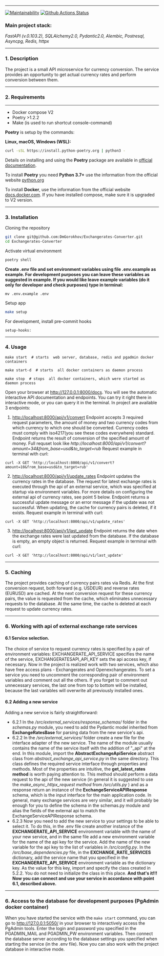 
___
[![Maintainability](https://api.codeclimate.com/v1/badges/8ef4277f4b10d1603ffe/maintainability)](https://codeclimate.com/github/DmGorokhov/Exchangerates-Converter/maintainability)
[![Github Actions Status](https://github.com//DmGorokhov/Exchangerates-Converter/workflows/Python%20CI/badge.svg)](https://github.com/DmGorokhov/Exchangerates-Converter/actions/pyci.yml)
### Main project stack:
*FastAPI (v.0.103.2), SQLAlchemy2.0, Pydantic2.0, Alembic, Postresql, Asyncpg, Redis, httpx*

___
### 1. Description
The project is a small API microservice for currency conversion. The service provides an opportunity to get actual currency rates and perform conversion between them.
___
### 2. Requirements
___
* Docker compose V2
* Poetry >1.2.2
* Make (is used to run shortcut console-command)

**Poetry** is setup by the commands:

**Linux, macOS, Windows (WSL):**

```bash
curl -sSL https://install.python-poetry.org | python3 -
```

Details on installing and using the **Poetry** package are available in [official documentation](https://python-poetry.org/docs/).

To install **Poetry** you need **Python 3.7+** use the information from the official website [python.org](https://www.python.org/downloads/)

To install **Docker**, use the information from the official website [docs.docker.com](https://docs.docker.com/engine/install/).
If you have installed compose, make sure it is upgraded to V2 version.

---

### 3. Installation

Cloning the repository

```bash
git clone git@github.com:DmGorokhov/Exchangerates-Converter.git
cd Exchangerates-Converter
```

Activate virtual environment

```bash
poetry shell
```
**Create .env file and set environment variables using file .env.example as example.
For development purposes you can leave these variables as suggested in example.
If you would like leave example variables (do it only for developer and check purposes) type in terminal:**
```commandline
mv .env.example .env
```

Setup app
```bash
make setup
```
For development, install pre-commit hooks
```
setup-hooks:
```
___
### 4. Usage

```
make start  # starts  web server, database, redis and pgadmin docker containers
```
```
make start-d  # starts  all docker containers as daemon process
```
```
make stop  # stops  all docker containers, which were started as daemon process
```

Open your browser at http://127.0.0.1:8000/docs.
You will see the automatic interactive API documentation and endpoints.
You can try it right there in interactive mode, or you can query it in the terminal.
In project are available 3 endpoints:
1. [http://localhost:8000/api/v1/convert]()
Endpoint accepts 3 required request parameters,
the amount of money and two currency codes from which currency to which one should be converted.
Currency codes must comply with iso4217(you see these codes everywhere) standard.
Endpoint returns the result of conversion
of the specified amount of money.
Full requset look like *http://localhost:8000/api/v1/convert?amount=34&from_base=usd&to_target=rub*
Request example in terminal with curl:
```
curl -X GET 'http://localhost:8000/api/v1/convert?amount=10&from_base=usd&to_target=rub'
```

2. [http://localhost:8000/api/v1/update_rates]()
Endpoint updates the currency rates in the database.
The request for latest exchange rates is executed through the api of an external service,
which was specified at startup via environment variables. For more details on configuring
the external api of currency rates, see point 5 below. Endpoint returns
a successful update message or an error message if the update was not successful. When updating, the cache for
currency pairs is deleted, if it exists.
Request example in terminal with curl:
```
curl -X GET 'http://localhost:8000/api/v1/update_rates'
```
3. [http://localhost:8000/api/v1/last_update]()
Endpoint returns the date when the exchange rates were last updated from the database.
If the database is empty, an empty object is returned.
Request example in terminal with curl:
```
curl -X GET 'http://localhost:8000/api/v1/last_update'
```
___
### 5. Caching
The project provides caching of currency pairs rates via Redis. At the first conversion request, both forward (e.g. USDEUR) and reverse rates (EURUSD) are cached.
At the next conversion request for these currency pairs, the value is requested from the cache, which eliminates unnecessary requests to the database. At the same time,
the cache is deleted at each request to update currency rates.
___
### 6. Working with api of external exchange rate services
#### 6.1 Service selection.
The choice of service to request currency rates is specified by a pair of environment variables:
EXCHANGERATE_API_SERVICE specifies the name of the service,
EXCHANGERATESAPI_API_KEY sets the api access key, if necessary.
Now in the project is realized work with two services, which also have free access plans - Exchangerates and
Openexchangerates. To set a service you need to uncomment the corresponding pair of environment variables and
comment out all the others. If you forget to comment out
unnecessary services, the last one from top to bottom will be installed, because the last variables will
overwrite all previously installed ones.

#### 6.2 Adding a new service
Adding a new service is fairly straightforward:
-  6.2.1 In the */src/external_services/response_schemas/* folder in the *schemas.py* module, you need to
add the Pydantic model inherited from **ExchangeRatesBase** for parsing data from the new service's api.
- 6.2.2  In the */src/external_services/* folder create a new file for the interface adapter of the new service.
The name of the module usually contains the name of the service itself with the addition of "_api" at the end.
In this module, import the **AbstractExchangeApiService** abstract class from *abstract_exchange_api_service.py* in
the same directory. This class defines the required service interface through properties and methods.
Most of the properties are intuitive, the **get_latest_rates method** is worth paying attention to.
This method should perform a data request to the api of the new service
(in general it is suggested to use
the *make_async_httpx_request method* from */src/utils.py* ) and as
a response return an instance of the **ExchangeServiceAPIResponse** schema, which is the input interface for the
main application code. In general,
many exchange services are very similar, and it will probably be enough
for you to define the schema in the schemas.py module and alias the fields of the external api to match the
ExchangeServiceAPIResponse schema.
- 6.2.3 Now you need to add the new service to your settings to be able to select it.
To do this, in the .env file create another instance of the **EXCHANGERATE_API_SERVICE** environment
variable with the
name of your new service, and in the same file add a new environment variable for
the name of the api key for the service. Add the name of the new variable for the api key to the list
of variables in */src/config.py*.  In the */src/base_dependencies.py* file, in the **EXCHANGE_RATE_SERVICES**
dictionary, add the service name that you specified in the **EXCHANGERATE_API_SERVICE** environment variable
as the dictionary key.
As the value for this key, import and specify the class created in 5.2.2.
You do not need to initialize the class in this place.
**And that's it!!! Now you can connect and use your service in accordance with point 6.1, described above.**

___
### 6. Access to the database for development purposes (PgAdmin docker container)
When you have started the service with the ```make start``` command, you can
go to http://127.0.0.1:5050/ in your browser to interactively access the PgAdmin tools.
Enter the login and password you specified in the PGADMIN_MAIL and PGADMIN_PW environment variables.
Then connect the database server according to the database settings you specified when starting
the service (in the .env file). Now you can also work with the project database in interactive mode.
